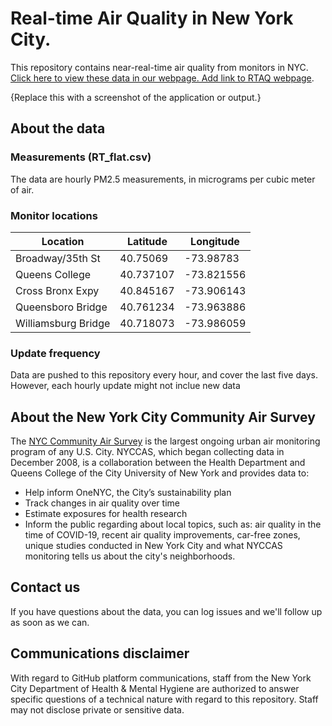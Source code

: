 # Real-time Air Quality in New York City.

This repository contains near-real-time air quality from monitors in NYC. [Click here to view these data in our webpage. Add link to RTAQ webpage](https://www.google.com).

{Replace this with a screenshot of the application or output.}

## About the data 
### Measurements (RT_flat.csv)
The data are hourly PM2.5 measurements, in micrograms per cubic meter of air. 

### Monitor locations
| Location            | Latitude  | Longitude  |
|---------------------|-----------|------------|
| Broadway/35th St    | 40.75069  | -73.98783  |
| Queens College      | 40.737107 | -73.821556 |
| Cross Bronx Expy    | 40.845167 | -73.906143 |
| Queensboro Bridge   | 40.761234 | -73.963886 |
| Williamsburg Bridge | 40.718073 | -73.986059 |

### Update frequency
Data are pushed to this repository every hour, and cover the last five days. However, each hourly update might not inclue new data

## About the New York City Community Air Survey
The [NYC Community Air Survey](https://nyccas.cityofnewyork.us/nyccas2021v9/report/2) is the largest ongoing urban air monitoring program of any U.S. City.  NYCCAS, which began collecting data in December 2008, is a collaboration between the Health Department and Queens College of the City University of New York and provides data to:
- Help inform OneNYC, the City’s sustainability plan
- Track changes in air quality over time
- Estimate exposures for health research
- Inform the public regarding about local topics, such as: air quality in the time of COVID-19, recent air quality improvements, car-free zones, unique studies conducted in New York City and what NYCCAS monitoring tells us about the city's neighborhoods.

## Contact us
If you have questions about the data, you can log issues and we'll follow up as soon as we can. 

## Communications disclaimer
With regard to GitHub platform communications, staff from the New York City Department of Health & Mental Hygiene are authorized to answer specific questions of a technical nature with regard to this repository. Staff may not disclose private or sensitive data. 
